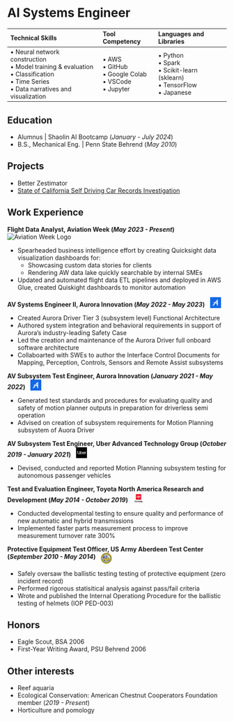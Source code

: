# AI Systems Engineer

| **Technical Skills** | **Tool Competency** | **Languages and Libraries** |
|:---------------------|:---------------------|:----------------------------|
| ▪ Neural network construction <br> ▪ Model training & evaluation <br> ▪ Classification <br> ▪ Time Series <br> ▪ Data narratives and visualization |▪ AWS <br> ▪ GitHub <br> ▪ Google Colab <br> ▪ VSCode <br> ▪ Jupyter | ▪ Python <br> ▪ Spark <br> ▪ Scikit-learn (sklearn) <br> ▪ TensorFlow <br> ▪ Japanese |


## Education
- Alumnus  |  Shaolin AI Bootcamp (_January - July 2024_)
- B.S., Mechanical Eng.  |  Penn State Behrend (_May 2010_)


## Projects
- Better Zestimator
- [State of California Self Driving Car Records Investigation](https://github.com/Kyle-Markwardt/self-driving-vehicles)


## Work Experience 
**Flight Data Analyst, Aviation Week (_May 2023 - Present_)** &nbsp; <img src="{{ site.baseurl }}/assets/img/AWIN-logo.png" alt="Aviation Week Logo" height="25" style="vertical-align: top;">
- Spearheaded business intelligence effort by creating Quicksight data visualization dashboards for:
  - Showcasing custom data stories for clients
  - Rendering AW data lake quickly searchable by internal SMEs
- Updated and automated flight data ETL pipelines and deployed in AWS Glue, created Quiskight dashboards to monitor automation

**AV Systems Engineer II, Aurora Innovation (_May 2022 - May 2023_)** &nbsp; <img src="/assets/img/Aurora-logo.png" alt="Aurora Logo" height="25" style="vertical-align: bottom;">
- Created Aurora Driver Tier 3 (subsystem level) Functional Architecture
- Authored system integration and behavioral requirements in support of Aurora’s industry-leading Safety Case
- Led the creation and maintenance of the Aurora Driver full onboard software architecture
- Collaboarted with SWEs to author the Interface Control Documents for Mapping, Perception, Controls, Sensors and Remote Assist subsystems

**AV Subsystem Test Engineer, Aurora Innovation (_January 2021 - May 2022_)** &nbsp; <img src="/assets/img/Aurora-logo.png" alt="Aurora Logo" height="25" style="vertical-align: bottom;">
- Generated test standards and procedures for evaluating quality and safety of motion planner outputs in preparation for driverless semi operation
- Advised on creation of subsystem requirements for Motion Planning subsystem of Auora Driver

**AV Subsystem Test Engineer, Uber Advanced Technology Group (_October 2019 - January 2021_)** &nbsp; <img src="/assets/img/Uber-logo.jpg" alt="UBER Logo" height="25" style="vertical-align: bottom;">
- Devised, conducted and reported Motion Planning subsystem testing for autonomous passenger vehicles

**Test and Evaluation Engineer, Toyota North America Research and Development (_May 2014 - October 2019_)** &nbsp; <img src="/assets/img/toyota-logo.png" alt="TMNA Logo" height="25" style="vertical-align: bottom;">
- Conducted developmental testing to ensure quality and performance of new automatic and hybrid transmissions
- Implemented faster parts measurement process to improve measurement turnover rate 300%

**Protective Equipment Test Officer, US Army Aberdeen Test Center (_September 2010 - May 2014_)** &nbsp; <img src="/assets/img/Dept_Army_logo.png" alt="Dept of Army Logo" height="25" style="vertical-align: top;"> 
- Safely oversaw the ballistic testing testing of protective equipment (zero incident record)
- Performed rigorous statisitical analysis against pass/fail criteria
- Wrote and published the Internal Operationg Procedure for the ballistic testing of helmets (IOP PED-003)

## Honors
- Eagle Scout, BSA 2006
- First-Year Writing Award, PSU Behrend 2006

## Other interests
- Reef aquaria
- Ecological Conservation: American Chestnut Cooperators Foundation member (_2019 - Present_)
- Horticulture and pomology
